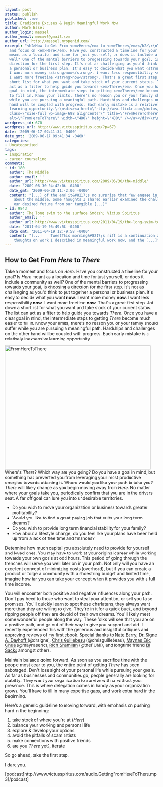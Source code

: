 ```yaml
---
layout: post
status: publish
published: true
title: Eradicate Excuses & Begin Meaningful Work Now
author: Mark Essel
author_login: messel
author_email: messel@gmail.com
author_url: http://messel.myopenid.com/
excerpt: "<h2>How to Get From <em>Here</em> to <em>There</em></h2>\r\nTake a moment
  and focus on <em>Here</em>. Have you constructed a timeline for your goal? Is <em>Here</em>
  meant as a location and time for just yourself, or does it include a community as
  well? One of the mental barriers to progressing towards your goal, is choosing a
  direction for the first step. It's not as challenging as you'd think to put together
  a personal or business plan. It's easy to decide what you want <strong>now</strong>.
  I want more money <strong>now</strong>. I want less responsibility <strong>now</strong>.
  I want more freetime <strong>now</strong>. That's a great first step. Jot down a
  short list for what you want and take stock of your current status. The list can
  act as a filter to help guide you towards <em>There</em>. Once you have a clear
  goal in mind, the intermediate steps to getting <em>There</em> become much easier
  to fill in. Know your limits, there's no reason you or your family should suffer
  while you are pursuing a meaningful path. Hardships and challenges on the other
  hand will be coupled with progress. Each early mistake is a relatively inexpensive
  learning opportunity.\r\n<div><a href=\"http://www.flickr.com/photos/deaundrei/\"><img
  class=\"size-full wp-image-698 aligncenter\" title=\"FromHereToThere\" src=\"http://www.victusspiritus.com/wp-content/uploads/2009/06/FromHereToThere.jpg\"
  alt=\"FromHereToThere\" width=\"480\" height=\"408\" /></a></div>\r\n<div>"
wordpress_id: 670
wordpress_url: http://www.victusspiritus.com/?p=670
date: '2009-06-17 02:41:34 -0400'
date_gmt: '2009-06-17 09:41:34 -0400'
categories:
- Uncategorized
tags:
- inspiration
- career counseling
comments:
- id: 180
  author: The Middle
  author_email: ''
  author_url: http://www.victusspiritus.com/2009/06/30/the-middle/
  date: '2009-06-30 04:42:06 -0400'
  date_gmt: '2009-06-30 11:42:06 -0400'
  content: "[...] of the end it&#8217;s no surprise that few engage in discussion
    about the middle. Some thoughts I shared earlier examined the challenge of connecting
    our desired future from our tangible [...]"
- id: 9843
  author: The long swim to the surface &mdash; Victus Spiritus
  author_email: ''
  author_url: http://www.victusspiritus.com/2011/04/19/the-long-swim-to-the-surface/
  date: '2011-04-19 05:49:58 -0400'
  date_gmt: '2011-04-19 12:49:58 -0400'
  content: "[...]    TweetThis morning&#8217;s riff is a continuation and cousin of
    thoughts on work I described in meaningful work now, and the [...]"
---
```

<h2>How to Get From <em>Here</em> to <em>There</em></h2>
<p>Take a moment and focus on <em>Here</em>. Have you constructed a timeline for your goal? Is <em>Here</em> meant as a location and time for just yourself, or does it include a community as well? One of the mental barriers to progressing towards your goal, is choosing a direction for the first step. It's not as challenging as you'd think to put together a personal or business plan. It's easy to decide what you want <strong>now</strong>. I want more money <strong>now</strong>. I want less responsibility <strong>now</strong>. I want more freetime <strong>now</strong>. That's a great first step. Jot down a short list for what you want and take stock of your current status. The list can act as a filter to help guide you towards <em>There</em>. Once you have a clear goal in mind, the intermediate steps to getting <em>There</em> become much easier to fill in. Know your limits, there's no reason you or your family should suffer while you are pursuing a meaningful path. Hardships and challenges on the other hand will be coupled with progress. Each early mistake is a relatively inexpensive learning opportunity.</p>
<div><a href="http://www.flickr.com/photos/deaundrei/"><img class="size-full wp-image-698 aligncenter" title="FromHereToThere" src="http://www.victusspiritus.com/wp-content/uploads/2009/06/FromHereToThere.jpg" alt="FromHereToThere" width="480" height="408" /></a></div>
<div><a id="more"></a><a id="more-670"></a>Where's <em>There</em>? Which way are you going? Do you have a goal in mind, but something has prevented you from leveraging your most productive energies towards attaining it. Where would you like your path to take you? <em>There </em>will likely change as you begin moving away from <em>Here.</em> No matter where your goals take you, periodically confirm that you are in the drivers seat. A far off goal can lure you into undesirable territories.</div>
<ul>
<li>Do you wish to move your organization or business towards greater profitability?</li>
<li>Would you like to find a great paying job that suits your long term dreams?</li>
<li>Do you wish to provide long term financial stability for your family?</li>
<li>How about a lifestyle change, do you feel like your plans have been held up from a lack of free time and finances?</li>
</ul>
<p>Determine how much capital you absolutely need to provide for yourself and loved ones. You may have to work at your original career while working towards your own goals at odd hours. This period of going through the trenches will serve you well later on in your path. Not only will you have an excellent concept of minimizing costs (overhead), but if you can create a product or forge a community with a shoestring budget and limited time, imagine how far you can take your concept when it provides you with a full time income.</p>
<p>You will encounter both positive and negative influences along your path. Don't pay heed to those who want to steal your attention, or sell you false promises. You'll quickly learn to spot these charlatans, they always want more than they are willing to give. They're in it for a quick buck, and beyond ripping people off they are devoid of their own dreams. You'll likely meet some wonderful people along the way. These folks will see that you are on a positive path, and go out of their way to give you support and aid. I recently experienced this with the generous and insightful critiques and approving reviews of my first ebook. Special thanks to <a href="http://www.in8sworld.net/blog/">Nate Berry</a>, <a href="http://www.confidentselfpromotion.com/blog/">Dr. Signe A. Dayhoff </a>(@drsigne), <a href="http://chrisguillebeau.com/3x5/">Chris Guillebeau</a> (@chrisguillebeau), <a href="http://maynaseric.com/">Maynas Eric Chua</a> (@maynaseric), <a href="http://www.pursehook.net/">Rich Shamlian</a> (@theFUMI), and longtime friend <a href="http://lidmith.wordpress.com/">Eli Sacks</a> amongst others.</p>
<p>Maintain balance going forward. As soon as you sacrifice time with the people most dear to you, the entire point of getting <em>There</em> has been sabotaged. Don't lose sight of your personal life while pursuing your goals. As far as businesses and communities go, people generally are looking for stability. They want your organization to survive with or without your presence. This is where delegation comes in handy as your organization grows. You'll have to fill in many expertise gaps, and work extra hard in the beginning. </p>
<p>Here's a generic guideline to moving forward, with emphasis on pushing hard in the beginning:</p>
<ol>
<li>take stock of where you're at (<em>Here</em>)</li>
<li>balance your working and personal life</li>
<li>explore &amp; develop your options</li>
<li>avoid the pitfalls of scam artists</li>
<li>make connections with positive friends</li>
<li>are you <em>There</em> yet?, iterate</li>
</ol>
<ol></ol>
<p>So go ahead, take the first step.</p>
<p>I dare you.</p>
<p>[podcast]http://www.victusspiritus.com/audio/GettingFromHereToThere.mp3[/podcast]</p>
